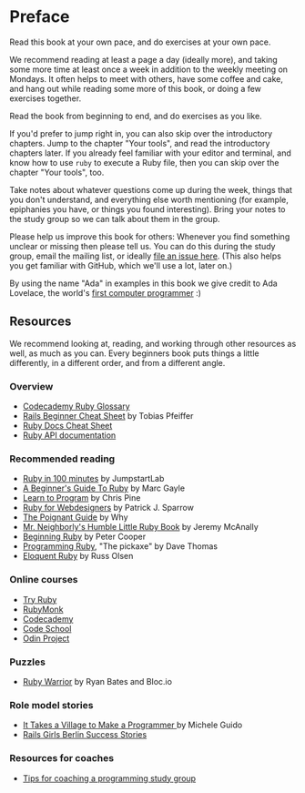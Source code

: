 # Preface

Read this book at your own pace, and do exercises at your own pace.

We recommend reading at least a page a day (ideally more), and taking some more
time at least once a week in addition to the weekly meeting on Mondays. It often
helps to meet with others, have some coffee and cake, and hang out while reading some
more of this book, or doing a few exercises together.

Read the book from beginning to end, and do exercises as you like.

If you'd prefer to jump right in, you can also skip over the introductory
chapters. Jump to the chapter "Your tools", and read the introductory
chapters later. If you already feel familiar with your editor and terminal, and
know how to use `ruby` to execute a Ruby file, then you can skip over the
chapter "Your tools", too.

Take notes about whatever questions come up during the week, things that you
don't understand, and everything else worth mentioning (for example, epiphanies
you have, or things you found interesting). Bring your notes to the study
group so we can talk about them in the group.

Please help us improve this book for others: Whenever you find something unclear
or missing then please tell us. You can do this during the study group, email the
mailing list, or ideally
[file an issue here](https://github.com/rubymonsters/learning_ruby/issues/new).
(This also helps you get familiar with GitHub, which we'll use a lot, later on.)

By using the name "Ada" in examples in this book we give credit to Ada
Lovelace, the world's [first computer programmer](http://en.wikipedia.org/wiki/Ada_Lovelace) :)

## Resources

We recommend looking at, reading, and working through other resources as well,
as much as you can. Every beginners book puts things a little differently, in a
different order, and from a different angle.

### Overview

* [Codecademy Ruby Glossary](http://www.codecademy.com/glossary/ruby)
* [Rails Beginner Cheat Sheet](http://www.pragtob.info/rails-beginner-cheatsheet/index.html) by Tobias Pfeiffer
* [Ruby Docs Cheat Sheet](http://overapi.com/ruby)
* [Ruby API documentation](http://ruby-doc.org/core-2.2.0)

### Recommended reading

* [Ruby in 100 minutes](http://tutorials.jumpstartlab.com/projects/ruby_in_100_minutes.html) by JumpstartLab
* [A Beginner's Guide To Ruby](https://hackhands.com/beginners-guide-ruby) by Marc Gayle
* [Learn to Program](https://pine.fm/LearnToProgram/chap_00.html) by Chris Pine
* [Ruby for Webdesigners](http://rubyforwebdesigners.com) by Patrick J. Sparrow
* [The Poignant Guide](http://mislav.uniqpath.com/poignant-guide/book) by Why
* [Mr. Neighborly's Humble Little Ruby Book](http://www.humblelittlerubybook.com) by Jeremy McAnally
* [Beginning Ruby](http://www.amazon.com/books/dp/1590597664) by Peter Cooper
* [Programming Ruby](https://pragprog.com/book/ruby4/programming-ruby-1-9-2-0), "The pickaxe" by Dave Thomas
* [Eloquent Ruby](http://www.amazon.com/Eloquent-Ruby-Addison-Wesley-Professional-Series/dp/0321584104) by Russ Olsen

### Online courses

* [Try Ruby](http://tryruby.org)
* [RubyMonk](http://rubymonk.com/learning/books/1)
* [Codecademy](http://www.codecademy.com)
* [Code School](http://www.codeschool.com)
* [Odin Project](http://www.theodinproject.com/ruby-programming)

### Puzzles

* [Ruby Warrior](https://www.bloc.io/ruby-warrior) by Ryan Bates and Bloc.io

### Role model stories

* [It Takes a Village to Make a Programmer ](https://www.youtube.com/watch?v=FHNrw7aiKOE) by Michele Guido
* [Rails Girls Berlin Success Stories](http://railsgirlsberlin.de/category/success-stories)

### Resources for coaches

* [Tips for coaching a programming study group](http://coaching.rubymonstas.org)
